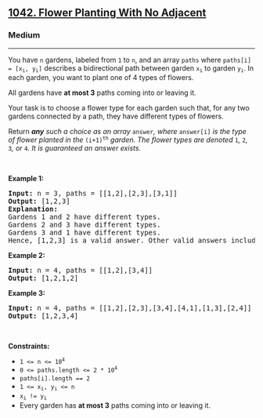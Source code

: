 <h2><a href="https://leetcode.com/problems/flower-planting-with-no-adjacent/">1042. Flower Planting With No Adjacent</a></h2><h3>Medium</h3><hr><div style="user-select: auto;"><p style="user-select: auto;">You have <code style="user-select: auto;">n</code> gardens, labeled from <code style="user-select: auto;">1</code> to <code style="user-select: auto;">n</code>, and an array <code style="user-select: auto;">paths</code> where <code style="user-select: auto;">paths[i] = [x<sub style="user-select: auto;">i</sub>, y<sub style="user-select: auto;">i</sub>]</code> describes a bidirectional path between garden <code style="user-select: auto;">x<sub style="user-select: auto;">i</sub></code> to garden <code style="user-select: auto;">y<sub style="user-select: auto;">i</sub></code>. In each garden, you want to plant one of 4 types of flowers.</p>

<p style="user-select: auto;">All gardens have <strong style="user-select: auto;">at most 3</strong> paths coming into or leaving it.</p>

<p style="user-select: auto;">Your task is to choose a flower type for each garden such that, for any two gardens connected by a path, they have different types of flowers.</p>

<p style="user-select: auto;">Return <em style="user-select: auto;"><strong style="user-select: auto;">any</strong> such a choice as an array </em><code style="user-select: auto;">answer</code><em style="user-select: auto;">, where </em><code style="user-select: auto;">answer[i]</code><em style="user-select: auto;"> is the type of flower planted in the </em><code style="user-select: auto;">(i+1)<sup style="user-select: auto;">th</sup></code><em style="user-select: auto;"> garden. The flower types are denoted </em><code style="user-select: auto;">1</code><em style="user-select: auto;">, </em><code style="user-select: auto;">2</code><em style="user-select: auto;">, </em><code style="user-select: auto;">3</code><em style="user-select: auto;">, or </em><code style="user-select: auto;">4</code><em style="user-select: auto;">. It is guaranteed an answer exists.</em></p>

<p style="user-select: auto;">&nbsp;</p>
<p style="user-select: auto;"><strong style="user-select: auto;">Example 1:</strong></p>

<pre style="user-select: auto;"><strong style="user-select: auto;">Input:</strong> n = 3, paths = [[1,2],[2,3],[3,1]]
<strong style="user-select: auto;">Output:</strong> [1,2,3]
<strong style="user-select: auto;">Explanation:</strong>
Gardens 1 and 2 have different types.
Gardens 2 and 3 have different types.
Gardens 3 and 1 have different types.
Hence, [1,2,3] is a valid answer. Other valid answers include [1,2,4], [1,4,2], and [3,2,1].
</pre>

<p style="user-select: auto;"><strong style="user-select: auto;">Example 2:</strong></p>

<pre style="user-select: auto;"><strong style="user-select: auto;">Input:</strong> n = 4, paths = [[1,2],[3,4]]
<strong style="user-select: auto;">Output:</strong> [1,2,1,2]
</pre>

<p style="user-select: auto;"><strong style="user-select: auto;">Example 3:</strong></p>

<pre style="user-select: auto;"><strong style="user-select: auto;">Input:</strong> n = 4, paths = [[1,2],[2,3],[3,4],[4,1],[1,3],[2,4]]
<strong style="user-select: auto;">Output:</strong> [1,2,3,4]
</pre>

<p style="user-select: auto;">&nbsp;</p>
<p style="user-select: auto;"><strong style="user-select: auto;">Constraints:</strong></p>

<ul style="user-select: auto;">
	<li style="user-select: auto;"><code style="user-select: auto;">1 &lt;= n &lt;= 10<sup style="user-select: auto;">4</sup></code></li>
	<li style="user-select: auto;"><code style="user-select: auto;">0 &lt;= paths.length &lt;= 2 * 10<sup style="user-select: auto;">4</sup></code></li>
	<li style="user-select: auto;"><code style="user-select: auto;">paths[i].length == 2</code></li>
	<li style="user-select: auto;"><code style="user-select: auto;">1 &lt;= x<sub style="user-select: auto;">i</sub>, y<sub style="user-select: auto;">i</sub> &lt;= n</code></li>
	<li style="user-select: auto;"><code style="user-select: auto;">x<sub style="user-select: auto;">i</sub> != y<sub style="user-select: auto;">i</sub></code></li>
	<li style="user-select: auto;">Every garden has <strong style="user-select: auto;">at most 3</strong> paths coming into or leaving it.</li>
</ul>
</div>